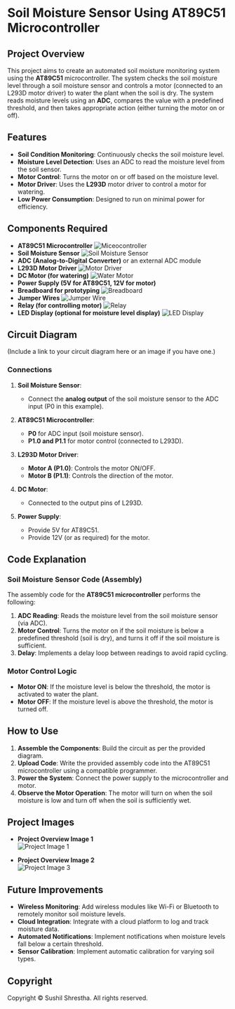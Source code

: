 # Soil Moisture Sensor Using AT89C51 Microcontroller

## Project Overview

This project aims to create an automated soil moisture monitoring system using the **AT89C51** microcontroller. The system checks the soil moisture level through a soil moisture sensor and controls a motor (connected to an L293D motor driver) to water the plant when the soil is dry. The system reads moisture levels using an **ADC**, compares the value with a predefined threshold, and then takes appropriate action (either turning the motor on or off).

## Features

- **Soil Condition Monitoring**: Continuously checks the soil moisture level.
- **Moisture Level Detection**: Uses an ADC to read the moisture level from the soil sensor.
- **Motor Control**: Turns the motor on or off based on the moisture level.
- **Motor Driver**: Uses the **L293D** motor driver to control a motor for watering.
- **Low Power Consumption**: Designed to run on minimal power for efficiency.

## Components Required

- **AT89C51 Microcontroller**
  ![Miceocontroller](at89c51-microcontroller.png)
- **Soil Moisture Sensor**
  ![Soil Moisture Sensor](soil-moisture-sensor.jpg)
- **ADC (Analog-to-Digital Converter)** or an external ADC module
- **L293D Motor Driver**
  ![Motor Driver](soil-moisture-sensor.jpg)
- **DC Motor (for watering)**
  ![Water Motor](5v-water-pump.jpg)
- **Power Supply (5V for AT89C51, 12V for motor)**
- **Breadboard for prototyping**
  ![Breadboard](breadBoard.jpg)
- **Jumper Wires**
  ![Jumper Wire](jumper-wire.jpg)
- **Relay (for controlling motor)**
  ![Relay](ad317_Single-Relay-Module.jpg)
- **LED Display (optional for moisture level display)**
  ![LED Display](16pin-led-display.jpg)

## Circuit Diagram

(Include a link to your circuit diagram here or an image if you have one.)

### Connections

1. **Soil Moisture Sensor**:
   - Connect the **analog output** of the soil moisture sensor to the ADC input (P0 in this example).
   
2. **AT89C51 Microcontroller**:
   - **P0** for ADC input (soil moisture sensor).
   - **P1.0 and P1.1** for motor control (connected to L293D).

3. **L293D Motor Driver**:
   - **Motor A (P1.0)**: Controls the motor ON/OFF.
   - **Motor B (P1.1)**: Controls the direction of the motor.

4. **DC Motor**:
   - Connected to the output pins of L293D.

5. **Power Supply**:
   - Provide 5V for AT89C51.
   - Provide 12V (or as required) for the motor.

## Code Explanation

### Soil Moisture Sensor Code (Assembly)

The assembly code for the **AT89C51 microcontroller** performs the following:

1. **ADC Reading**: Reads the moisture level from the soil moisture sensor (via ADC).
2. **Motor Control**: Turns the motor on if the soil moisture is below a predefined threshold (soil is dry), and turns it off if the soil moisture is sufficient.
3. **Delay**: Implements a delay loop between readings to avoid rapid cycling.

### Motor Control Logic

- **Motor ON**: If the moisture level is below the threshold, the motor is activated to water the plant.
- **Motor OFF**: If the moisture level is above the threshold, the motor is turned off.

## How to Use

1. **Assemble the Components**: Build the circuit as per the provided diagram.
2. **Upload Code**: Write the provided assembly code into the AT89C51 microcontroller using a compatible programmer.
3. **Power the System**: Connect the power supply to the microcontroller and motor.
4. **Observe the Motor Operation**: The motor will turn on when the soil moisture is low and turn off when the soil is sufficiently wet.

## Project Images

- **Project Overview Image 1**  
  ![Project Image 1](project-image-1.jpg)

- **Project Overview Image 2**  
  ![Project Image 3](project-image-2.jpg)

## Future Improvements

- **Wireless Monitoring**: Add wireless modules like Wi-Fi or Bluetooth to remotely monitor soil moisture levels.
- **Cloud Integration**: Integrate with a cloud platform to log and track moisture data.
- **Automated Notifications**: Implement notifications when moisture levels fall below a certain threshold.
- **Sensor Calibration**: Implement automatic calibration for varying soil types.

## Copyright

Copyright © Sushil Shrestha. All rights reserved.